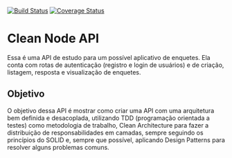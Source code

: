 [![Build Status](https://app.buddy.works/matheusroika/clean-node-api/pipelines/pipeline/456848/badge.svg?token=d403b2b439944f9651f55b8e2e1898c150ce17f477ce90c24855167acb09e7b9 "Build Status")](https://app.buddy.works/matheusroika/clean-node-api/pipelines/pipeline/456848) [![Coverage Status](https://codecov.io/gh/matheusroika/clean-node-api/branch/main/graph/badge.svg?token=ZS1HHTJJEJ)](https://codecov.io/gh/matheusroika/clean-node-api "Coverage Status")

# **Clean Node API**

Essa é uma API de estudo para um possível aplicativo de enquetes. Ela conta com rotas de autenticação (registro e login de usuários) e de criação, listagem, resposta e visualização de enquetes.


## Objetivo

O objetivo dessa API é mostrar como criar uma API com uma arquitetura bem definida e desacoplada, utilizando TDD (programação orientada a testes) como metodologia de trabalho, Clean Architecture para fazer a distribuição de responsabilidades em camadas, sempre seguindo os princípios do SOLID e, sempre que possível, aplicando Design Patterns para resolver alguns problemas comuns.
